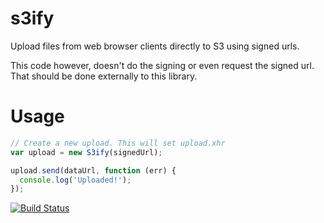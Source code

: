 s3ify
=====

Upload files from web browser clients directly to S3 using signed urls.

This code however, doesn't do the signing or even request the signed url. That should be done externally to this library.

# Usage

```js
// Create a new upload. This will set upload.xhr
var upload = new S3ify(signedUrl);

upload.send(dataUrl, function (err) {
  console.log('Uploaded!');
});
```


[![Build Status](https://travis-ci.org/aantthony/s3ify.png?branch=master)](https://travis-ci.org/aantthony/s3ify)